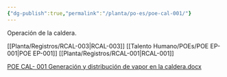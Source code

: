 ```yaml
---
{"dg-publish":true,"permalink":"/planta/po-es/poe-cal-001/"}
---
```


Operación de la caldera.

[[Planta/Registros/RCAL-003\|RCAL-003]]
[[Talento Humano/POEs/POE EP-001\|POE EP-001]]
[[Planta/Registros/RCAL-001\|RCAL-001]]

[POE CAL- 001 Generación y distribución de vapor en la caldera.docx](https://drive.google.com/open?id=17znsJwAfDt06CFiDxzoAj3hSalLR1myj&usp=drive_copy)